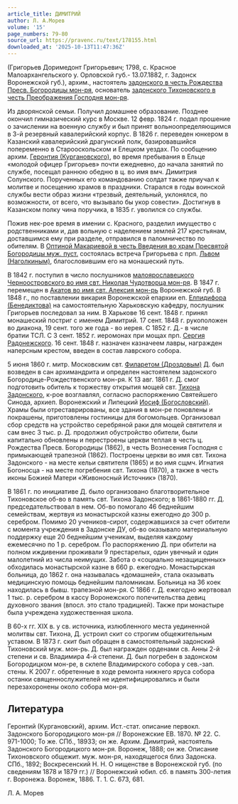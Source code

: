 ```yaml
---
article_title: ДИМИТРИЙ
author: Л. А.Морев
volume: '15'
page_numbers: 79-80
source_url: https://pravenc.ru/text/178155.html
downloaded_at: '2025-10-13T11:47:36Z'
---
```


(Григорьев Доримедонт Григорьевич; 1798, с. Красное Малоархангельского у. Орловской губ.- 13.07.1882, г. Задонск Воронежской губ.), архим., настоятель [задонского в честь Рождества Пресв. Богородицы мон-ря](<https://pravenc.ru/text/задонского в честь Рождества Пресв  Богородицы мон-ря.html>), основатель [задонского Тихоновского в честь Преображения Господня мон-ря](<https://pravenc.ru/text/задонского Тихоновского в честь Преображения Господня мон-ря.html>).

Из дворянской семьи. Получил домашнее образование. Позднее окончил гимназический курс в Москве. 12 февр. 1824 г. подал прошение о зачислении на военную службу и был принят вольноопределяющимся в 3-й резервный кавалерийский корпус. В 1826 г. переведен юнкером в Казанский кавалерийский драгунский полк, базировавшийся попеременно в Старооскольском и Елецком уездах. По сообщению архим. [Геронтия (Кургановского)](<https://pravenc.ru/text/Геронтия (Кургановского).html>), во время пребывания в Ельце «молодой офицер Григорьев» почти ежедневно, до начала занятий по службе, посещал раннюю обедню в ц. во имя вмч. Димитрия Солунского. Порученных его командованию солдат также приучал к молитве и посещению храмов в праздники. Старался в годы воинской службы вести образ жизни «трезвый, деятельный, уклонялся, по возможности, от всего, что вызывало бы укор совести». Достигнув в Казанском полку чина поручика, в 1835 г. уволился со службы.

Пожив нек-рое время в имении с. Красного, разделил имущество с родственниками и, дав вольную с наделением землей 217 крестьянам, доставшимся ему при разделе, отправился в паломничество по обителям. В [Оптиной Макариевой в честь Введения во храм Пресвятой Богородицы муж. пуст.](<https://pravenc.ru/text/Оптиной Макариевой в честь Введения во храм Пресвятой Богородицы муж  пуст .html>) состоялась встреча Григорьева с прп. [Львом (Наголкиным)](https://pravenc.ru/text/Лев.html), благословившим его на монашеский путь.

В 1842 г. поступил в число послушников [малоярославецкого Черноостровского во имя свт. Николая Чудотворца мон-ря](<https://pravenc.ru/text/малоярославецкого Черноостровского во имя свт  Николая Чудотворца мон-ря.html>). В 1847 г. перемещен в [Акатов во имя свт. Алексия мон-рь](<https://pravenc.ru/text/Акатов во имя свт  Алексия мон-рь.html>) Воронежской губ. В 1848 г., по поставлении викария Воронежской епархии еп. [Елпидифора (Бенедиктова)](<https://pravenc.ru/text/Елпидифор (Бенедиктов).html>) на самостоятельную Харьковскую кафедру, послушник Григорьев последовал за ним. В Харькове 16 сент. 1848 г. принял монашеский постриг с именем Димитрий. 17 сент. 1848 г. рукоположен во диакона, 19 сент. того же года - во иерея. С 1852 г. Д.- в числе братии ТСЛ. С 3 сент. 1852 г. иеромонах при мощах прп. [Сергия Радонежского](<https://pravenc.ru/text/Сергий Радонежский.html>). 16 сент. 1848 г. назначен казначеем лавры, награжден наперсным крестом, введен в состав лаврского собора.

5 июня 1860 г. митр. Московским свт. [Филаретом (Дроздовым)](<https://pravenc.ru/text/Филаретом (Дроздовым).html>) Д. был возведен в сан архимандрита и определен настоятелем задонского Богородице-Рождественского мон-ря. К 13 авг. 1861 г. Д. смог подготовить обитель к торжеству открытия мощей свт. [Тихона Задонского](<https://pravenc.ru/text/Тихона Задонского.html>), к-рое возглавлял, согласно распоряжению Святейшего Синода, архиеп. Воронежский и Липецкий [Иосиф (Богословский)](<https://pravenc.ru/text/Иосиф (Богословский).html>). Храмы были отреставрированы, все здания в мон-ре поновлены и покрашены, приготовлены гостиницы для богомольцев. Организовал сбор средств на устройство серебряной раки для мощей святителя и сам внес 3 тыс. р. Д. продолжил обустройство обители, были капитально обновлены и перестроены церкви теплая в честь ц. Рождества Пресв. Богородицы (1862), в честь Вознесения Господня с примыкающей трапезной (1862). Построены церкви во имя свт. Тихона Задонского - на месте кельи святителя (1865) и во имя сщмч. Игнатия Богоносца - на месте погребения свт. Тихона (1870), а также в честь иконы Божией Матери «Живоносный Источник» (1870).

В 1861 г. по инициативе Д. было организовано благотворительное Тихоновское об-во в память свт. Тихона Задонского; в 1861-1880 гг. Д. председательствовал в нем. Об-во помогало 46 беднейшим семействам, жертвуя из монастырской казны ежегодно до 300 р. серебром. Помимо 20 учеников-сирот, содержавшихся за счет обители с момента учреждения в Задонске ДУ, об-во оказывало материальную поддержку еще 20 беднейшим ученикам, выделяя каждому ежемесячно по 1 р. серебром. По распоряжению Д. при обители на полном иждивении проживали 9 престарелых, один увечный и один малолетний из числа неимущих. Забота о «социально незащищенных» обходилась монастырской казне в 660 р. ежегодно. Монастырская больница, до 1862 г. она называлась «домашней», стала оказывать медицинскую помощь беднейшим паломникам. Больница на 36 коек находилась в бывш. трапезной мон-ря. С 1866 г. Д. ежегодно жертвовал 1 тыс. р. серебром в кассу Воронежского попечительства девиц духовного звания (впосл. это стало традицией). Также при монастыре была учреждена художественная школа.

В 60-х гг. XIX в. у св. источника, излюбленного места уединенной молитвы свт. Тихона, Д. устроил скит со строгим общежительным уставом. В 1873 г. скит был обращен в самостоятельный задонский Тихоновский муж. мон-рь. Д. был награжден орденами св. Анны 2-й степени и св. Владимира 4-й степени. Д. был погребен в задонском Богородицком мон-ре, в склепе Владимирского собора у сев.-зап. стены. К 2007 г. обретенные в ходе ремонта нижнего яруса собора останки священнослужителей не идентифицировались и были перезахоронены около собора мон-ря.

## Литература

Геронтий (Кургановский), архим. Ист.-стат. описание первокл. Задонского Богородицкого мон-ря // Воронежские ЕВ. 1870. № 22. С. 971-1000; То же. СПб., 18933; он же. Архим. Димитрий, настоятель Задонского Богородицкого мон-ря. Воронеж, 1888; он же. Описание Тихоновского общежит. муж. мон-ря, находящегося близ Задонска. СПб., 1892; Воскресенский Н. Н. О нищенстве в Воронежской губ. (по сведениям 1878 и 1879 гг.) // Воронежский юбил. сб. в память 300-летия г. Воронежа. Воронеж, 1886. Т. 1. С. 673, 681.

Л. А.  Морев

